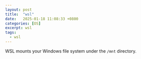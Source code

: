 ```yaml
---
layout: post
title:  "wsl"
date:   2025-01-18 11:08:33 +0800
categories: [OS]
excerpt: wsl
tags:
  - wsl
---
```



WSL mounts your Windows file system under the `/mnt` directory.

